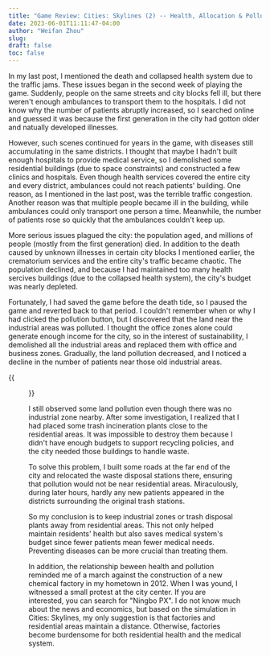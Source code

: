```yaml
---
title: "Game Review: Cities: Skylines (2) -- Health, Allocation & Pollution"
date: 2023-06-01T11:11:47-04:00
author: "Weifan Zhou"
slug:
draft: false
toc: false
---
```

<p>In my last post, I mentioned the death and collapsed health system due to the traffic jams. These issues began in the second week of playing the game. Suddenly, people on the same streets and city blocks fell ill, but there weren't enough ambulances to transport them to the hospitals. I did not know why the number of patients abruptly increased, so I searched online and guessed it was because the first generation in the city had gotton older and natually developed illnesses. </p>
<p>However, such scenes continued for years in the game, with diseases still accumulating in the same districts. I thought that maybe I hadn't built enough hospitals to provide medical service, so I demolished some residential buildings (due to space constraints) and constructed a few clinics and hospitals. Even though health services covered the entire city and every district, ambulances could not reach patients' building. One reason, as I mentioned in the last post, was the terrible traffic congestion. Another reason was that multiple people became ill in the building, while ambulances could only transport one person a time. Meanwhile, the number of patients rose so quickly that the ambulances couldn't keep up.</p>
<p>More serious issues plagued the city: the population aged, and millions of people (mostly from the first generation) died. In addition to the death caused by unknown illnesses in certain city blocks I mentioned earlier, the crematorium services and the entire city's traffic became chaotic. The population declined, and because I had maintained too many health sercives buildings (due to the collapsed health system), the city's budget was nearly depleted.</p>
<p>Fortunately, I had saved the game before the death tide, so I paused the game and reverted back to that period. I couldn't remember when or why I had clicked the pollution button, but I discovered that the land near the industrial areas was polluted. I thought the office zones alone could generate enough income for the city, so in the interest of sustainability, I demolished all the industrial areas and replaced them with office and business zones. Gradually, the land pollution decreased, and I noticed a decline in the number of patients near those old industrial areas.</p>

{{<figure src=/media/Game_pic_1.jpg title="Pollution (brown parts) before reallocation" width="600">}}

<p>I still observed some land pollution even though there was no industrial zone nearby. After some investigation, I realized that I had placed some trash incineration plants close to the residential areas. It was impossible to destroy them because I didn't have enough budgets to support recycling policies, and the city needed those buildings to handle waste.</p>
<p>To solve this problem, I built some roads at the far end of the city and relocated the waste disposal stations there, ensuring that pollution would not be near residential areas. Miraculously, during later hours, hardly any new patients appeared in the districts surrounding the original trash stations.</p>
<p>So my conclusion is to keep industrial zones or trash disposal plants away from residential areas. This not only helped maintain residents' health but also saves medical system's budget since fewer patients mean fewer medical needs. Preventing diseases can be more crucial than treating them.</p>
<p>In addition, the relationship beween health and pollution reminded me of a march against the construction of a new chemical factory in my hometown in 2012. When I was yound, I witnessed a small protest at the city center. If you are interested, you can search for "Ningbo PX". I do not know much about the news and economics, but based on the simulation in Cities: Skylines, my only suggestion is that factories and residential areas maintain a distance. Otherwise, factories become burdensome for both residential health and the medical system. </p>